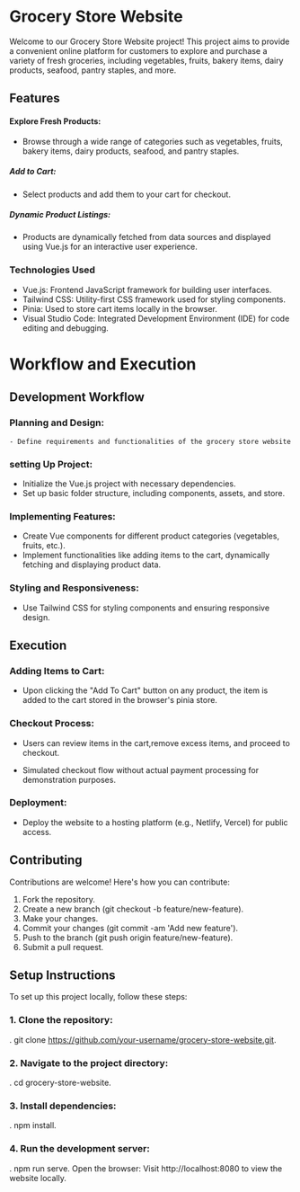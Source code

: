 # Grocery Store Website
Welcome to our Grocery Store Website project! This project aims to provide a convenient online platform for customers to explore and purchase a variety of fresh groceries, including vegetables, fruits, bakery items, dairy products, seafood, pantry staples, and more.

## Features
#### Explore Fresh Products: 
  - Browse through a wide range of categories such as vegetables, fruits, bakery items, dairy products, seafood, and pantry staples.
##### Add to Cart: 
  - Select products and add them to your cart for checkout.
##### Dynamic Product Listings: 
  - Products are dynamically fetched from data sources and displayed using Vue.js for an interactive user experience.
  
### Technologies Used
- Vue.js: Frontend JavaScript framework for building user interfaces.
- Tailwind CSS: Utility-first CSS framework used for styling components.
- Pinia: Used to store cart items locally in the browser.
- Visual Studio Code: Integrated Development Environment (IDE) for code editing and debugging.


# Workflow and Execution

## Development Workflow

### Planning and Design:

    - Define requirements and functionalities of the grocery store website
    
### setting Up Project:

- Initialize the Vue.js project with necessary dependencies.
- Set up basic folder structure, including components, assets, and store.

### Implementing Features:

- Create Vue components for different product categories (vegetables, fruits, etc.).
- Implement functionalities like adding items to the cart, dynamically fetching and displaying product data.

### Styling and Responsiveness:

- Use Tailwind CSS for styling components and ensuring responsive design.

## Execution

### Adding Items to Cart:

- Upon clicking the "Add To Cart" button on any product, the item is added to the cart stored in the browser's pinia store.

### Checkout Process:

- Users can review items in the cart,remove excess items, and proceed to checkout.

- Simulated checkout flow without actual payment processing for demonstration purposes.

### Deployment:

- Deploy the website to a hosting platform (e.g., Netlify, Vercel) for public access.

## Contributing
Contributions are welcome! Here's how you can contribute:

1. Fork the repository.
2. Create a new branch (git checkout -b feature/new-feature).
3. Make your changes.
4. Commit your changes (git commit -am 'Add new feature').
5. Push to the branch (git push origin feature/new-feature).
6. Submit a pull request.

## Setup Instructions

To set up this project locally, follow these steps:

### 1. Clone the repository:

. git clone https://github.com/your-username/grocery-store-website.git.

### 2. Navigate to the project directory:

. cd grocery-store-website.

### 3. Install dependencies:
. npm install.

### 4. Run the development server:

. npm run serve.
Open the browser:
Visit http://localhost:8080 to view the website locally.

